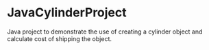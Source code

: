 # JavaCylinderProject
Java project to demonstrate the use of creating a cylinder object and calculate cost of shipping the object.

